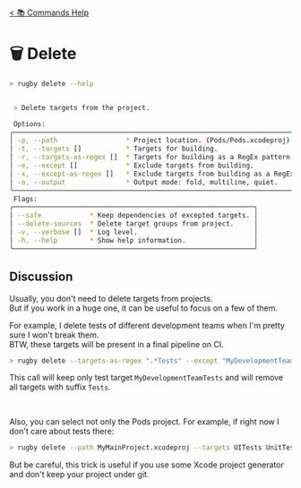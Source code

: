 [< 📚 Commands Help](README.md)

# 🗑️ Delete

```sh
> rugby delete --help
```

```sh

 > Delete targets from the project.

 Options:
╭────────────────────────────────────────────────────────────────────────────────╮
│ -p, --path                 * Project location. (Pods/Pods.xcodeproj)           │
│ -t, --targets []           * Targets for building.                             │
│ -r, --targets-as-regex []  * Targets for building as a RegEx pattern.          │
│ -e, --except []            * Exclude targets from building.                    │
│ -x, --except-as-regex []   * Exclude targets from building as a RegEx pattern. │
│ -o, --output               * Output mode: fold, multiline, quiet.              │
╰────────────────────────────────────────────────────────────────────────────────╯
 Flags:
╭────────────────────────────────────────────────────────────╮
│ --safe            * Keep dependencies of excepted targets. │
│ --delete-sources  * Delete target groups from project.     │
│ -v, --verbose []  * Log level.                             │
│ -h, --help        * Show help information.                 │
╰────────────────────────────────────────────────────────────╯
```

## Discussion

Usually, you don't need to delete targets from projects.\
But if you work in a huge one, it can be useful to focus on a few of them.

For example, I delete tests of different development teams when I'm pretty sure I won't break them.\
BTW, these targets will be present in a final pipeline on CI.
```sh
> rugby delete --targets-as-regex ".*Tests" --except "MyDevelopmentTeamTests"
```
This call will keep only test target `MyDevelopmentTeamTests` and will remove all targets with suffix `Tests`.

<br>

Also, you can select not only the Pods project. For example, if right now I don't care about tests there:
```sh
> rugby delete --path MyMainProject.xcodeproj --targets UITests UnitTests
```
But be careful, this trick is useful if you use some Xcode project generator and don't keep your project under git.
